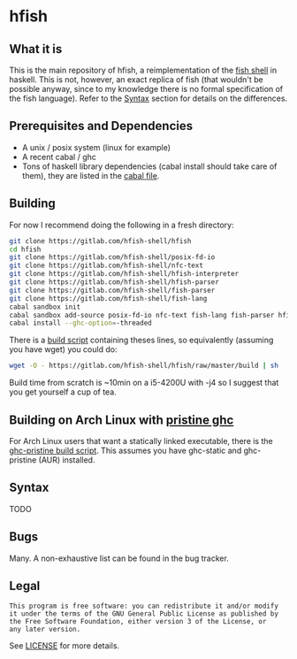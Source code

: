# hfish

## What it is

This is the main repository of hfish, a reimplementation of the [fish shell][fish-shell] in haskell.
This is not, however, an exact replica of fish (that wouldn't be possible anyway, since to my knowledge there is no formal specification of the fish language).
Refer to the [Syntax](#syntax) section for details on the differences.

## Prerequisites and Dependencies
  * A unix / posix system (linux for example)
  * A recent cabal / ghc
  * Tons of haskell library dependencies (cabal install should take care of them), they are listed in the [cabal file][hfish-cabal-file].


## Building

For now I recommend doing the following in a fresh directory:

```sh
git clone https://gitlab.com/hfish-shell/hfish
cd hfish
git clone https://gitlab.com/hfish-shell/posix-fd-io
git clone https://gitlab.com/hfish-shell/nfc-text
git clone https://gitlab.com/hfish-shell/hfish-interpreter
git clone https://gitlab.com/hfish-shell/hfish-parser
git clone https://gitlab.com/hfish-shell/fish-parser
git clone https://gitlab.com/hfish-shell/fish-lang
cabal sandbox init
cabal sandbox add-source posix-fd-io nfc-text fish-lang fish-parser hfish-parser hfish-interpreter
cabal install --ghc-option=-threaded
```

There is a [build script][hfish-build-script] containing theses lines, so equivalently (assuming you have wget) you could do:
```sh
wget -O - https://gitlab.com/hfish-shell/hfish/raw/master/build | sh
```

Build time from scratch is ~10min on a i5-4200U with -j4 so I suggest that you get yourself a cup of tea.

## Building on Arch Linux with [pristine ghc][ghc-pristine]

For Arch Linux users that want a statically linked executable, there is the [ghc-pristine build script][hfish-build-static-script].
This assumes you have ghc-static and ghc-pristine (AUR) installed.

## Syntax

TODO

## Bugs

Many. A non-exhaustive list can be found in the bug tracker.

## Legal
    This program is free software: you can redistribute it and/or modify
    it under the terms of the GNU General Public License as published by
    the Free Software Foundation, either version 3 of the License, or
    any later version.
    
See [LICENSE](LICENSE) for more details.


[hfish-cabal-file]: https://gitlab.com/hfish-shell/hfish/blob/master/hfish.cabal

[hfish-build-script]: https://gitlab.com/hfish-shell/hfish/blob/master/build

[hfish-build-static-script]: https://gitlab.com/hfish-shell/hfish/blob/master/build-static

[fish-shell]: https://github.com/fish-shell/fish-shell/

[ghc-pristine]: https://aur.archlinux.org/packages/ghc-pristine/


